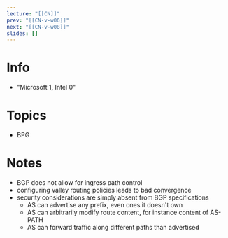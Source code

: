 ```yaml
---
lecture: "[[CN]]"
prev: "[[CN-v-w06]]"
next: "[[CN-v-w08]]"
slides: []
---
```



# Info
- "Microsoft 1, Intel 0"


# Topics
- BPG

# Notes
- BGP does not allow for ingress path control
- configuring valley routing policies leads to bad convergence
- security considerations are simply absent from BGP specifications
	- AS can advertise any prefix, even ones it doesn't own
	- AS can arbitrarily modify route content, for instance content of AS-PATH
	- AS can forward traffic along different paths than advertised